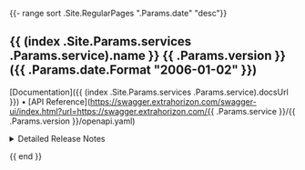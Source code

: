 {{- range sort .Site.RegularPages ".Params.date" "desc"}}
## {{ (index .Site.Params.services .Params.service).name }} {{ .Params.version }} ({{ .Params.date.Format "2006-01-02" }})
[Documentation]({{ (index .Site.Params.services .Params.service).docsUrl }}) • [API Reference](https://swagger.extrahorizon.com/swagger-ui/index.html?url=https://swagger.extrahorizon.com/{{ .Params.service }}/{{ .Params.version }}/openapi.yaml)

<details>
<summary>Detailed Release Notes</summary>
{{ .RawContent }}
</details>

{{ end }}